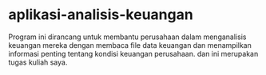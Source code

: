 # aplikasi-analisis-keuangan
Program ini dirancang untuk membantu perusahaan dalam menganalisis keuangan mereka dengan membaca file data keuangan dan menampilkan informasi penting tentang kondisi keuangan perusahaan. dan ini merupakan tugas kuliah saya.
